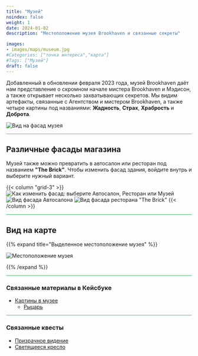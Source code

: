 ```yaml
---
title: "Музей"
noindex: false
weight: 1
date: 2024-01-02
description: "Местоположение музея Brookhaven и связанные секреты"

images:
- images/maps/museum.jpg
#Categories: ["точка интереса","карта"]
#Tags: ["Музей"]
draft: false
--- 
```


Добавленный в обновлении февраля 2023 года, музей Brookhaven даёт нам представление о скромном начале мистера Brookhaven и Мэдисон, а также открывает несколько захватывающих секретов. Мы видим артефакты, связанные с Агентством и мистером Brookhaven, а также четыре картины под названиями: **Жадность**, **Страх**, **Храбрость** и **Доброта**.

![Вид на фасад музея](/images/maps/museum.jpg)

<hr style="background-color: #28b44c" size=8>

## Различные фасады магазина

Музей также можно превратить в автосалон или ресторан под названием **"The Brick"**. Чтобы изменить фасад здания, войдите внутрь и выберите нужный вариант.

{{< column "grid-3" >}}
![Как изменить фасад: выберите Автосалон, Ресторан или Музей](/images/maps/store-select.jpg)
![Вид фасада Автосалона](/images/maps/dealership.jpg)
![Вид фасада ресторана "The Brick"](/images/maps/the-brick.jpg)
{{< /column >}}

<hr style="background-color: #28b44c" size=8>

## Вид на карте

{{% expand title="Выделенное местоположение музея" %}}

![Местоположение музея](/images/maps/museum.webp)

{{% /expand %}}

<hr style="background-color: #28b44c" size=8>

### Связанные материалы в Кейсбуке

- [Картины в музее](/casebook/museum/)
    - [Рыцарь](/casebook/museum/knight/)

<hr style="background-color: #28b44c" size=8>

### Связанные квесты

- [Призрачное видение](/lore/quests/ghostly_sighting/)
- [Светящееся кресло](/lore/quests/glowing_chair/)

